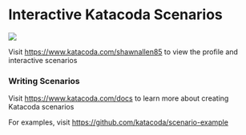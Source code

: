 # Interactive Katacoda Scenarios

[![](http://shields.katacoda.com/katacoda/shawnallen85/count.svg)](https://www.katacoda.com/shawnallen85 "Get your profile on Katacoda.com")

Visit https://www.katacoda.com/shawnallen85 to view the profile and interactive scenarios

### Writing Scenarios
Visit https://www.katacoda.com/docs to learn more about creating Katacoda scenarios

For examples, visit https://github.com/katacoda/scenario-example
